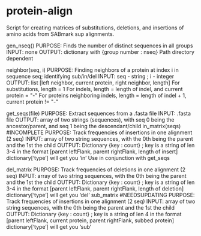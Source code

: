 # protein-align

Script for creating matrices of substitutions, deletions, and insertions of amino acids from SABmark sup alignments.

gen_nseq() 
PURPOSE: Finds the number of distinct sequences in all groups
INPUT: none
OUTPUT: dictionary with {group number : nseq}
Path directory dependent

neighbor(seq, i)
PURPOSE: Finding neighbors of a protein at index i in sequence seq; identifying sub/in/del
INPUT: seq - string ; i - integer
OUTPUT: list [left neighbor, current protein, right neighbor, length]
For substitutions, length = 1
For indels, length = length of indel, and current protein = "-"
For proteins neighboring indels, length = length of indel + 1, current protein != "-"

get_seqs(file)
PURPOSE: Extract sequences from a .fasta file
INPUT: .fasta file
OUTPUT: array of two strings (sequences), with seq 0 being the ancestor/parent, and seq 1 being the descendant/child
in_matrix(seqs) 	#INCOMPLETE
PURPOSE: Track frequencies of insertions in one alignment (2 seq)
INPUT: array of two string sequences, with the 0th being the parent and the 1st the child
OUTPUT: Dictionary {key : count} ; key is a string of len 3-4 in the format [parent leftFlank, parent rightFlank, length of insert]
dictionary[‘type’] will get you ‘in’
Use in conjunction with get_seqs

del_matrix
PURPOSE: Track frequencies of deletions in one alignment (2 seq)
INPUT: array of two string sequences, with the 0th being the parent and the 1st the child
OUTPUT: Dictionary {key : count} ; key is a string of len 3-4 in the format [parent leftFlank, parent rightFlank, length of deletion]
dictionary[‘type’] will get you ‘del’
sub_matrix 		#NEEDSUPDATING
PURPOSE: Track frequencies of insertions in one alignment (2 seq)
INPUT: array of two string sequences, with the 0th being the parent and the 1st the child
OUTPUT: Dictionary {key : count} ; key is a string of len 4 in the format [parent leftFlank, current protein, parent rightFlank, subbed protein]
dictionary[‘type’] will get you ‘sub’
